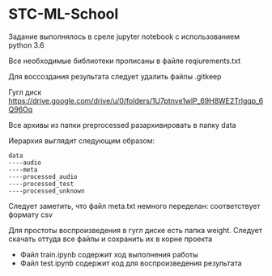 # STC-ML-School

Задание выполнялось в среле jupyter notebook с использованием python 3.6

Все необходимые библиотеки прописаны в файле reqiurements.txt

Для воссоздания результата следует удалить файлы .gitkeep

Гугл диск
https://drive.google.com/drive/u/0/folders/1U7ptnve1wlP_69H8WE2Trlgqp_6Q96Oq

Все архивы из папки preprocessed разархивировать в папку data

Иерархия выглядит следующим образом:

```
data
----audio 
----meta 
----processed_audio 
----processed_test 
----processed_unknown 
```

Следует заметить, что файл meta.txt немного переделан: соответствует формату csv

Для простоты воспроизведения в гугл диске есть папка weight. Следует скачать оттуда все файлы и сохранить их в корне проекта

- Файл train.ipynb содержит ход выполнения работы
- Файл test.ipynb содержит код для воспроизведения результата
